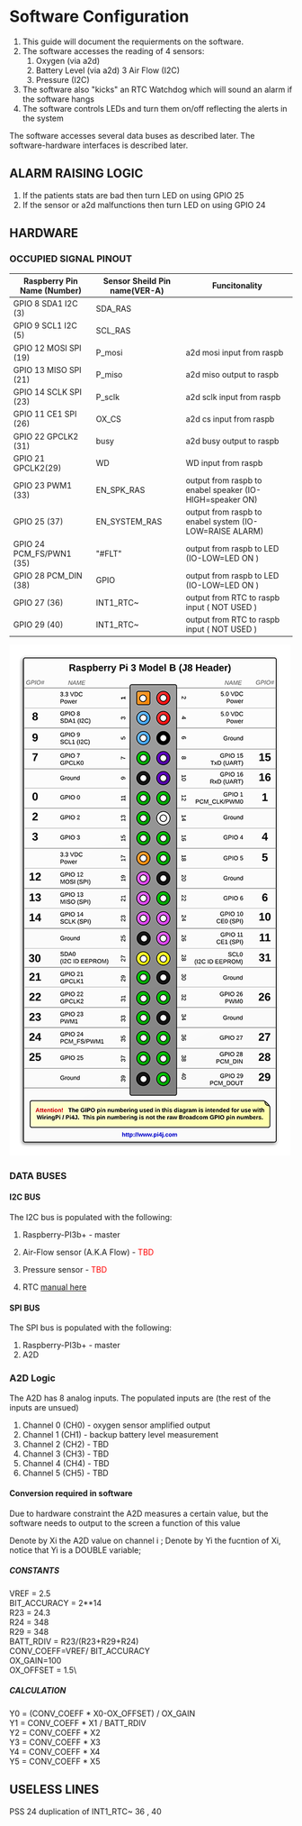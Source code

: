 # Software Configuration

1. This guide will document the requierments on the software.
2. The software accesses the reading of 4 sensors:
    1. Oxygen (via a2d)
    2. Battery Level (via a2d)
    3  Air Flow (I2C)
    4. Pressure (I2C)
3. The software also "kicks" an RTC Watchdog which will sound an alarm if the software hangs
4. The software controls LEDs and turn them on/off reflecting the alerts in the system 

The software accesses several data buses as described later.
The software-hardware interfaces is described later. 

## ALARM RAISING LOGIC 
1. If the patients stats are bad then turn LED on using GPIO 25
2. If the sensor or a2d malfunctions then turn LED on using GPIO 24





## HARDWARE 


### OCCUPIED SIGNAL PINOUT

| Raspberry Pin Name (Number) | Sensor Sheild Pin name(VER-A)  | Funcitonality  |
| --------------------------- | ------------------------------ | -------------- |
| GPIO 8 SDA1 I2C (3)         | SDA_RAS||
| GPIO 9 SCL1 I2C (5) 		  |	SCL_RAS||
| GPIO 12 MOSI SPI (19) | P_mosi |a2d mosi input from raspb|
| GPIO 13 MISO SPI (21) | P_miso |a2d miso output to raspb|
| GPIO 14 SCLK SPI (23) | P_sclk |a2d sclk input from raspb| 
| GPIO  11 CE1 SPI (26) | OX_CS | a2d cs input from raspb|	
| GPIO 22 GPCLK2 (31) | busy | a2d busy output to raspb|
|GPIO 21 GPCLK2(29)| WD| WD input from raspb| 
|GPIO 23 PWM1 (33) | EN_SPK_RAS | output from raspb to enabel speaker (IO-HIGH=speaker ON)|
|GPIO 25 (37) | EN_SYSTEM_RAS | output from raspb to enabel system (IO-LOW=RAISE ALARM)|
|GPIO 24 PCM_FS/PWN1 (35) | "#FLT" | output from raspb to LED  (IO-LOW=LED ON )|
|GPIO 28 PCM_DIN (38) | GPIO | output from raspb to LED  (IO-LOW=LED ON )|
|GPIO 27 (36) | INT1_RTC~| output from RTC to raspb input ( NOT USED )|
|GPIO 29 (40) | INT1_RTC~| output from RTC to raspb input ( NOT USED )|

![Alt text](./rasp-3b+-pinout.png?raw=true "Title")

### DATA BUSES

#### I2C BUS
The I2C bus is populated with the following:
1. Raspberry-PI3b+ - master
2. Air-Flow sensor (A.K.A Flow) - <font color='red'>TBD</font>
2. Pressure sensor - <font color='red'>TBD</font>

3. RTC  [manual here](/RTCmanual.pdf)

#### SPI BUS
The SPI bus is populated with the following:
1. Raspberry-PI3b+ - master
2. A2D

### A2D Logic
The A2D has 8 analog inputs.
The populated inputs are (the rest of the inputs are unsued)
1. Channel 0 (CH0) - oxygen sensor amplified output
2. Channel 1 (CH1) - backup battery level measurement
3. Channel 2 (CH2) - TBD 
4. Channel 3 (CH3) - TBD 
5. Channel 4 (CH4) - TBD 
6. Channel 5 (CH5) - TBD 

#### Conversion required in software
Due to hardware constraint the A2D measures a certain value,
but the software needs to output to the screen a function of this value

Denote by Xi the A2D value on channel i ;
Denote by Yi the fucntion of Xi, notice that Yi is a DOUBLE variable;
 
##### CONSTANTS 
 
 VREF = 2.5\
 BIT_ACCURACY = 2**14\
 R23 = 24.3\
 R24 = 348\
 R29 = 348\
 BATT_RDIV = R23/(R23+R29+R24)\
 CONV_COEFF=VREF/ BIT_ACCURACY\
 OX_GAIN=100\
 OX_OFFSET = 1.5\
 
##### CALCULATION
 Y0 =  (CONV_COEFF * X0-OX_OFFSET) / OX_GAIN\
 Y1 = CONV_COEFF * X1 / BATT_RDIV\
 Y2 =  CONV_COEFF * X2\
 Y3 =  CONV_COEFF * X3\
 Y4 =  CONV_COEFF * X4\
 Y5 =  CONV_COEFF * X5
 


## USELESS LINES 
PSS 24 
duplication of INT1_RTC~ 36 , 40
